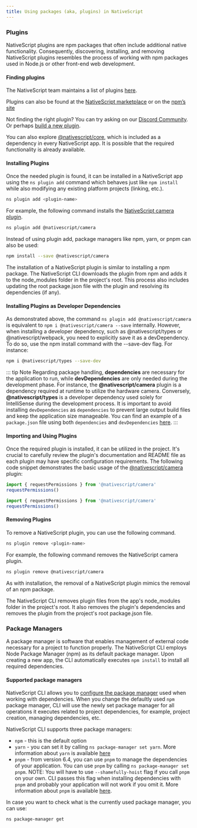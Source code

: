 ```yaml
---
title: Using packages (aka, plugins) in NativeScript
---
```


### Plugins

NativeScript plugins are npm packages that often include additional native functionality. Consequently, discovering, installing, and removing NativeScript plugins resembles the process of working with npm packages used in Node.js or other front-end web development.

#### Finding plugins

The NativeScript team maintains a list of plugins [here](https://v8.docs.nativescript.org/plugins/index.html).

Plugins can also be found at the [NativeScript marketplace](https://market.nativescript.org/) or on the [npm’s site](https://www.npmjs.com/)

Not finding the right plugin? You can try asking on our [Discord Community](https://nativescript.org/discord). Or perhaps [build a new plugin](https://v8.docs.nativescript.org/plugins/index.html#developing-your-own-plugins).
<!-- TODO: fix links -->

You can also explore [@nativescript/core](/core/#nativescript-core), which is included as a dependency in every NativeScript app. It is possible that the required functionality is already available.

#### Installing Plugins

Once the needed plugin is found, it can be installed in a NativeScript app using the `ns plugin add` command which behaves just like `npm install` while also modifying any existing platform projects (linking, etc.).

```bash
ns plugin add <plugin-name>
```

For example, the following command installs the [NativeScript camera plugin](https://v8.docs.nativescript.org/plugins/camera.html).

```bash
ns plugin add @nativescript/camera
```

Instead of using plugin add, package managers like npm, yarn, or pnpm can also be used:

```bash
npm install --save @nativescript/camera
```

The installation of a NativeScript plugin is similar to installing a npm package.  The NativeScript CLI downloads the plugin from npm and adds it to the node_modules folder in the project's root. This process also includes updating the root package.json file with the plugin and resolving its dependencies (if any).

#### Installing Plugins as Developer Dependencies

As demonstrated above, the command `ns plugin add @nativescript/camera` is equivalent to `npm i @nativescript/camera --save` internally.  However, when installing a developer dependency, such as @nativescript/types or @nativescript/webpack, you need to explicitly save it as a devDependency.  To do so, use the npm install command with the --save-dev flag. For instance:

```bash
npm i @nativescript/types --save-dev
```

::: tip Note
Regarding package handling, **dependencies** are necessary for the application to run, while **devDependencies** are only needed during the development phase. For instance, the **@nativescript/camera** plugin is a dependency required at runtime to utilize the hardware camera.  Conversely, **@nativescript/types** is a developer dependency used solely for IntelliSense during the development process. It is important to avoid installing `devDependencies` as `dependencies` to prevent large output build files and keep the application size manageable. You can find an example of a `package.json` file using both `dependencies` and `devDependencies` [here](https://github.com/NativeScript/nativescript-sdk-examples-js/blob/master/package.json#L31-L44).
:::

#### Importing and Using Plugins

Once the required plugin is installed, it can be utilized in the project. It's crucial to carefully review the plugin's documentation and README file as each plugin may have specific configuration requirements. The following code snippet demonstrates the basic usage of the [@nativescript/camera](https://v8.docs.nativescript.org/plugins/camera.html) plugin:

```javascript
import { requestPermissions } from '@nativescript/camera'
requestPermissions()
```

```typescript
import { requestPermissions } from '@nativescript/camera'
requestPermissions()
```

#### Removing Plugins

To remove a NativeScript plugin, you can use the following command.

```bash
ns plugin remove <plugin-name>
```

For example, the following command removes the NativeScript camera plugin.

```bash
ns plugin remove @nativescript/camera
```

As with installation, the removal of a NativeScript plugin mimics the removal of an npm package.

The NativeScript CLI removes plugin files from the app's node_modules folder in the project's root. It also removes the plugin's dependencies and removes the plugin from the project's root package.json file.

### Package Managers

A package manager is software that enables management of external code necessary for a project to function properly.  The NativeScript CLI employs Node Package Manager (npm) as its default package manager.  Upon creating a new app, the CLI automatically executes `npm install` to install all required dependencies.

#### Supported package managers

NativeScript CLI allows you to [configure the package manager](/project-structure/nativescript-config#setting-project-package-manager) used when working with dependencies. When you change the defaultly used `npm` package manager, CLI will use the newly set package manager for all operations it executes related to project dependencies, for example, project creation, managing dependencies, etc.

NativeScript CLI supports three package managers:

- `npm` - this is the default option
- `yarn` - you can set it by calling `ns package-manager set yarn`. More information about `yarn` is available [here](https://yarnpkg.com/)
- `pnpm` - from version 6.4, you can use `pnpm` to manage the dependencies of your application. You can use `pnpm` by calling `ns package-manager set pnpm`. NOTE: You will have to use `--shamefully-hoist` flag if you call `pnpm` on your own. CLI passes this flag when installing dependencies with `pnpm` and probably your application will not work if you omit it. More information about `pnpm` is available [here](https://pnpm.js.org/).

In case you want to check what is the currently used package manager, you can use:

```bash
ns package-manager get
```
